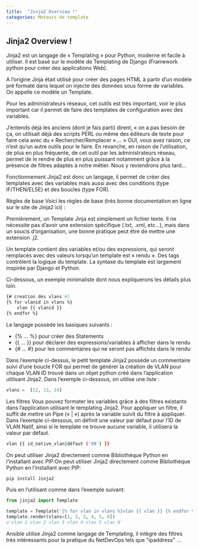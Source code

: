 ```yaml
---
title:  "Jinja2 Overview !"
categories: Moteurs de template
---
```


## Jinja2 Overview !

Jinja2 est un langage de « Templating » pour Python, moderne et facile à utiliser.
Il est basé sur le modèle de Templating de Django (Framework python pour créer des applications Web).

A l’origine Jinja était utilisé pour créer des pages HTML à partir d’un modèle pré formaté dans lequel on injecte des données sous forme de variables. On appelle ce modèle un Template.

Pour les administrateurs réseaux, cet outils est très important, voir le plus important car il permet de faire des templates de configuration avec des variables.

J’entends déjà les anciens (dont je fais parti) dirent, « on a pas besoin de ça, on utilisait déjà des scripts PERL ou même des éditeurs de texte pour faire cela avec du « Rechercher/Remplacer »…. »
OUI, vous avez raison, ce n’est qu’un autre outils pour le faire.
En revanche, en raison de l’utilisation, de plus en plus fréquente, de cet outil par les administrateurs réseau, permet de le rendre de plus en plus puissant notamment grâce à la présence de filtres adaptés à notre métier. Nous y reviendrons plus tard…

Fonctionnement
Jinja2 est donc un langage, il permet de créer des templates avec des variables mais aussi avec des conditions (type IF/THEN/ELSE) et des boucles (type FOR).

Règles de base
Voici les règles de base (très bonne documentation en ligne sur le site de Jinja2 ici) :

Premièrement, un Template Jinja est simplement un fichier texte. Il ne nécessite pas d’avoir une extension spécifique (.txt, .xml, etc…), mais dans un soucis d’organisation, une bonne pratique peut être de mettre une extension .j2.

Un template contient des variables et/ou des expressions, qui seront remplacés avec des valeurs lorsqu’un template est « rendu ». Des tags contrôlent la logique du template. La syntaxe du template est largement inspirée par Django et Python.

Ci-dessous, un exemple minimaliste dont nous expliquerons les détails plus loin.

```bash
{# creation des vlans #}
{% for vlanid in vlans %}
    vlan {{ vlanid }}
{% endfor %}
```

Le langage possède les basiques suivants :

- &#123;% … %&#125; pour créer des Statements
- &#123;&#123; … &#125;&#125; pour déclarer des expressions/variables à afficher dans le rendu
- &#123;# … #&#125; pour les commentaires qui ne seront pas affichés dans le rendu

Dans l’exemple ci-dessus, le petit template Jinja2 possède un commentaire suivi d’une boucle FOR qui permet de générer la création de VLAN pour chaque VLAN ID trouvé dans un objet python créé dans l’application utilisant Jinja2.
Dans l’exemple ci-dessous, on utilise une liste :

```python
vlans =  [12, 13, 14]
```

Les filtres
Vous pouvez formater les variables grâce à des filtres existants dans l’application utilisant le templating Jinja2. Pour appliquer un filtre, il suffit de mettre un Pipe (« | ») après la variable suivit du filtre à appliquer.
Dans l’exemple ci-dessous, on définit une valeur par défaut pour l’ID de VLAN Natif, ainsi si le template ne trouve aucune variable, il utilisera la valeur par défaut.

```bash
vlan {{ id_native_vlan|défaut ('99') }}
```

On peut utiliser Jinja2 directement comme Bibliothèque Python en l’installant avec PIP:On peut utiliser Jinja2 directement comme Bibliothèque Python en l’installant avec PIP:

```bash
pip install Jinja2
```

Puis en l’utilisant comme dans l’exemple suivant:

```python
from jinja2 import Template

template = Template('{% for vlan in vlans %}vlan {{ vlan }} {% endfor %}')
template.render(vlans=[1, 2, 3, 4, 5, 6])
u'vlan 1 vlan 2 vlan 3 vlan 4 vlan 5 vlan 6'
```

Ansible utilise Jinja2 comme langage de Templating, il intègre des filtres très intéressants pour la pratique du NetDevOps tels que "ipaddress" …
